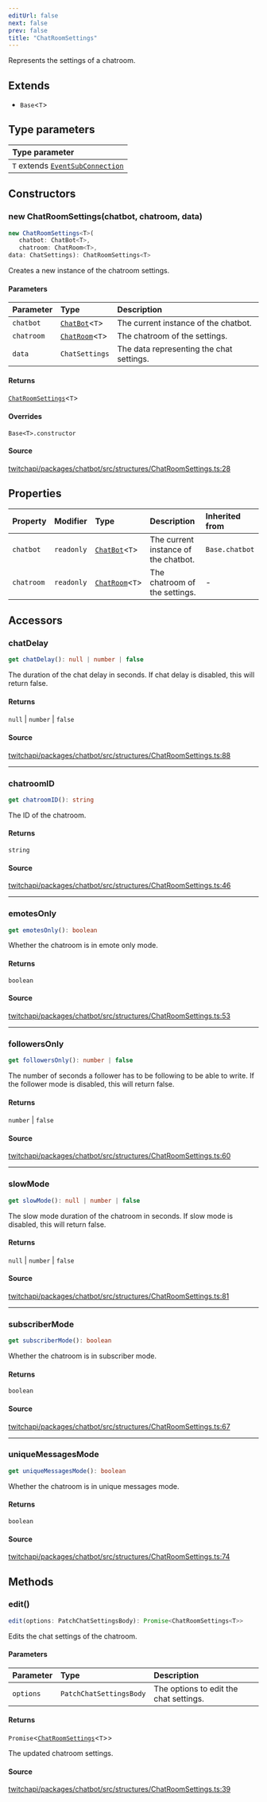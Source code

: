```yaml
---
editUrl: false
next: false
prev: false
title: "ChatRoomSettings"
---
```


Represents the settings of a chatroom.

## Extends

- `Base`\<`T`\>

## Type parameters

| Type parameter |
| :------ |
| `T` extends [`EventSubConnection`](/api/chatbot/enumerations/eventsubconnection/) |

## Constructors

### new ChatRoomSettings(chatbot, chatroom, data)

```ts
new ChatRoomSettings<T>(
   chatbot: ChatBot<T>, 
   chatroom: ChatRoom<T>, 
data: ChatSettings): ChatRoomSettings<T>
```

Creates a new instance of the chatroom settings.

#### Parameters

| Parameter | Type | Description |
| :------ | :------ | :------ |
| `chatbot` | [`ChatBot`](/api/chatbot/classes/chatbot/)\<`T`\> | The current instance of the chatbot. |
| `chatroom` | [`ChatRoom`](/api/chatbot/classes/chatroom/)\<`T`\> | The chatroom of the settings. |
| `data` | `ChatSettings` | The data representing the chat settings. |

#### Returns

[`ChatRoomSettings`](/api/chatbot/classes/chatroomsettings/)\<`T`\>

#### Overrides

`Base<T>.constructor`

#### Source

[twitchapi/packages/chatbot/src/structures/ChatRoomSettings.ts:28](https://github.com/pablornc/twitchapi//blob/f8a75ccd701e54db4c91e2b0128974da23f25d14/packages/chatbot/src/structures/ChatRoomSettings.ts#L28)

## Properties

| Property | Modifier | Type | Description | Inherited from |
| :------ | :------ | :------ | :------ | :------ |
| `chatbot` | `readonly` | [`ChatBot`](/api/chatbot/classes/chatbot/)\<`T`\> | The current instance of the chatbot. | `Base.chatbot` |
| `chatroom` | `readonly` | [`ChatRoom`](/api/chatbot/classes/chatroom/)\<`T`\> | The chatroom of the settings. | - |

## Accessors

### chatDelay

```ts
get chatDelay(): null | number | false
```

The duration of the chat delay in seconds. If chat delay is disabled, this will return false.

#### Returns

`null` \| `number` \| `false`

#### Source

[twitchapi/packages/chatbot/src/structures/ChatRoomSettings.ts:88](https://github.com/pablornc/twitchapi//blob/f8a75ccd701e54db4c91e2b0128974da23f25d14/packages/chatbot/src/structures/ChatRoomSettings.ts#L88)

***

### chatroomID

```ts
get chatroomID(): string
```

The ID of the chatroom.

#### Returns

`string`

#### Source

[twitchapi/packages/chatbot/src/structures/ChatRoomSettings.ts:46](https://github.com/pablornc/twitchapi//blob/f8a75ccd701e54db4c91e2b0128974da23f25d14/packages/chatbot/src/structures/ChatRoomSettings.ts#L46)

***

### emotesOnly

```ts
get emotesOnly(): boolean
```

Whether the chatroom is in emote only mode.

#### Returns

`boolean`

#### Source

[twitchapi/packages/chatbot/src/structures/ChatRoomSettings.ts:53](https://github.com/pablornc/twitchapi//blob/f8a75ccd701e54db4c91e2b0128974da23f25d14/packages/chatbot/src/structures/ChatRoomSettings.ts#L53)

***

### followersOnly

```ts
get followersOnly(): number | false
```

The number of seconds a follower has to be following to be able to write. If the follower mode is disabled, this will return false.

#### Returns

`number` \| `false`

#### Source

[twitchapi/packages/chatbot/src/structures/ChatRoomSettings.ts:60](https://github.com/pablornc/twitchapi//blob/f8a75ccd701e54db4c91e2b0128974da23f25d14/packages/chatbot/src/structures/ChatRoomSettings.ts#L60)

***

### slowMode

```ts
get slowMode(): null | number | false
```

The slow mode duration of the chatroom in seconds. If slow mode is disabled, this will return false.

#### Returns

`null` \| `number` \| `false`

#### Source

[twitchapi/packages/chatbot/src/structures/ChatRoomSettings.ts:81](https://github.com/pablornc/twitchapi//blob/f8a75ccd701e54db4c91e2b0128974da23f25d14/packages/chatbot/src/structures/ChatRoomSettings.ts#L81)

***

### subscriberMode

```ts
get subscriberMode(): boolean
```

Whether the chatroom is in subscriber mode.

#### Returns

`boolean`

#### Source

[twitchapi/packages/chatbot/src/structures/ChatRoomSettings.ts:67](https://github.com/pablornc/twitchapi//blob/f8a75ccd701e54db4c91e2b0128974da23f25d14/packages/chatbot/src/structures/ChatRoomSettings.ts#L67)

***

### uniqueMessagesMode

```ts
get uniqueMessagesMode(): boolean
```

Whether the chatroom is in unique messages mode.

#### Returns

`boolean`

#### Source

[twitchapi/packages/chatbot/src/structures/ChatRoomSettings.ts:74](https://github.com/pablornc/twitchapi//blob/f8a75ccd701e54db4c91e2b0128974da23f25d14/packages/chatbot/src/structures/ChatRoomSettings.ts#L74)

## Methods

### edit()

```ts
edit(options: PatchChatSettingsBody): Promise<ChatRoomSettings<T>>
```

Edits the chat settings of the chatroom.

#### Parameters

| Parameter | Type | Description |
| :------ | :------ | :------ |
| `options` | `PatchChatSettingsBody` | The options to edit the chat settings. |

#### Returns

`Promise`\<[`ChatRoomSettings`](/api/chatbot/classes/chatroomsettings/)\<`T`\>\>

The updated chatroom settings.

#### Source

[twitchapi/packages/chatbot/src/structures/ChatRoomSettings.ts:39](https://github.com/pablornc/twitchapi//blob/f8a75ccd701e54db4c91e2b0128974da23f25d14/packages/chatbot/src/structures/ChatRoomSettings.ts#L39)
